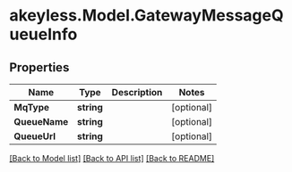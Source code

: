 # akeyless.Model.GatewayMessageQueueInfo
## Properties

Name | Type | Description | Notes
------------ | ------------- | ------------- | -------------
**MqType** | **string** |  | [optional] 
**QueueName** | **string** |  | [optional] 
**QueueUrl** | **string** |  | [optional] 

[[Back to Model list]](../README.md#documentation-for-models) [[Back to API list]](../README.md#documentation-for-api-endpoints) [[Back to README]](../README.md)

